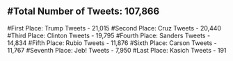 #Total Number of Tweets: 107,866 
---
#First Place: Trump Tweets - 21,015
#Second Place: Cruz Tweets - 20,440
#Third Place: Clinton Tweets - 19,795
#Fourth Place: Sanders Tweets - 14,834
#Fifth Place: Rubio Tweets - 11,876
#Sixth Place: Carson Tweets - 11,767
#Seventh Place: Jeb! Tweets - 7,950
#Last Place: Kasich Tweets - 191
